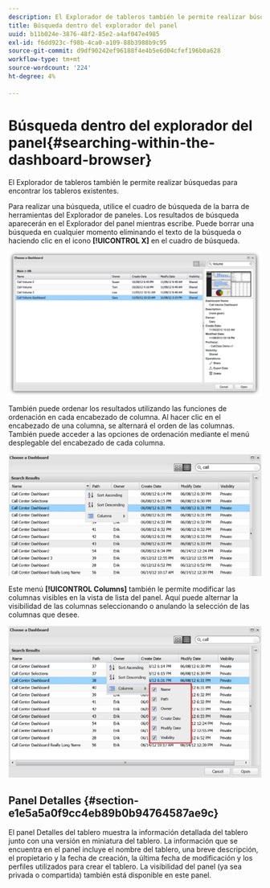 ```yaml
---
description: El Explorador de tableros también le permite realizar búsquedas para encontrar los tableros existentes.
title: Búsqueda dentro del explorador del panel
uuid: b11b024e-3876-48f2-85e2-a4af047e4985
exl-id: f6dd923c-f98b-4ca0-a109-88b3988b9c95
source-git-commit: d9df90242ef96188f4e4b5e6d04cfef196b0a628
workflow-type: tm+mt
source-wordcount: '224'
ht-degree: 4%

---
```


# Búsqueda dentro del explorador del panel{#searching-within-the-dashboard-browser}

El Explorador de tableros también le permite realizar búsquedas para encontrar los tableros existentes.

Para realizar una búsqueda, utilice el cuadro de búsqueda de la barra de herramientas del Explorador de paneles. Los resultados de búsqueda aparecerán en el Explorador del panel mientras escribe. Puede borrar una búsqueda en cualquier momento eliminando el texto de la búsqueda o haciendo clic en el icono **[!UICONTROL X]** en el cuadro de búsqueda.

![](assets/search.png)

También puede ordenar los resultados utilizando las funciones de ordenación en cada encabezado de columna. Al hacer clic en el encabezado de una columna, se alternará el orden de las columnas. También puede acceder a las opciones de ordenación mediante el menú desplegable del encabezado de cada columna.

![](assets/sorting.png)

Este menú **[!UICONTROL Columns]** también le permite modificar las columnas visibles en la vista de lista del panel. Aquí puede alternar la visibilidad de las columnas seleccionando o anulando la selección de las columnas que desee.

![](assets/sorting_columns.png)

## Panel Detalles {#section-e1e5a5a0f9cc4eb89b0b94764587ae9c}

El panel Detalles del tablero muestra la información detallada del tablero junto con una versión en miniatura del tablero. La información que se encuentra en el panel incluye el nombre del tablero, una breve descripción, el propietario y la fecha de creación, la última fecha de modificación y los perfiles utilizados para crear el tablero. La visibilidad del panel (ya sea privada o compartida) también está disponible en este panel.
